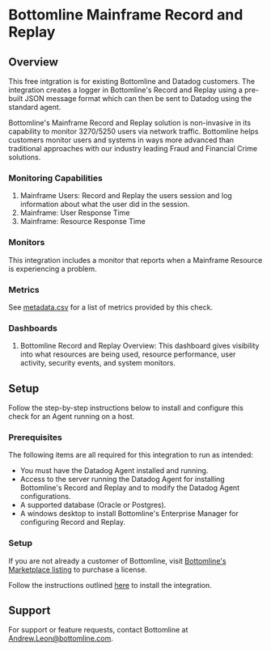 # Bottomline Mainframe Record and Replay

## Overview

This free intgration is for existing Bottomline and Datadog customers.  The integration creates a logger in Bottomline's Record and Replay using a pre-built JSON message format which can then be sent to Datadog using the standard agent. 

Bottomline's Mainframe Record and Replay solution is non-invasive in its capability to monitor 3270/5250 users via network traffic.  Bottomline helps customers monitor users and systems in ways more advanced than traditional approaches with our industry leading Fraud and Financial Crime solutions.

### Monitoring Capabilities

1. Mainframe Users: Record and Replay the users session and log information about what the user did in the session.
2. Mainframe: User Response Time
3. Mainframe: Resource Response Time 

### Monitors

This integration includes a monitor that reports when a Mainframe Resource is experiencing a problem.

### Metrics

See [metadata.csv][2] for a list of metrics provided by this check.

### Dashboards

1. Bottomline Record and Replay Overview: This dashboard gives visibility into what resources are being used, resource performance, user activity, security events, and system monitors.

## Setup

Follow the step-by-step instructions below to install and configure this check for an Agent running on a host. 

### Prerequisites

The following items are all required for this integration to run as intended:
  - You must have the Datadog Agent installed and running.
  - Access to the server running the Datadog Agent for installing Bottomline's Record and Replay and to modify the Datadog Agent configurations.
  - A supported database (Oracle or Postgres).
  - A windows desktop to install Bottomline's Enterprise Manager for configuring Record and Replay.


### Setup

If you are not already a customer of Bottomline, visit [Bottomline's Marketplace listing][3] to purchase a license.

Follow the instructions outlined [here][4] to install the integration.

## Support
For support or feature requests, contact Bottomline at [Andrew.Leon@bottomline.com](mailto:Andrew.Leon@bottomline.com).


[1]: https://www.bottomline.com/
[2]: https://github.com/DataDog/integrations-extras/blob/master/bottomline_recordandreplay/metadata.csv
[3]: /account/settings#marketplace/bottomline-mainframe
[4]: https://github.com/nbk96f1/datadog/tree/main/Documentation

